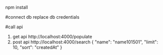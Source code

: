 npm install 

#connect db 
replace db credentials

#call api
1) get api http://localhost:4000/populate
2) post api http://localhost:4000/search
{
    "name": "name101501",
    "limit": 10,
    "sort": "createdAt"
} 
